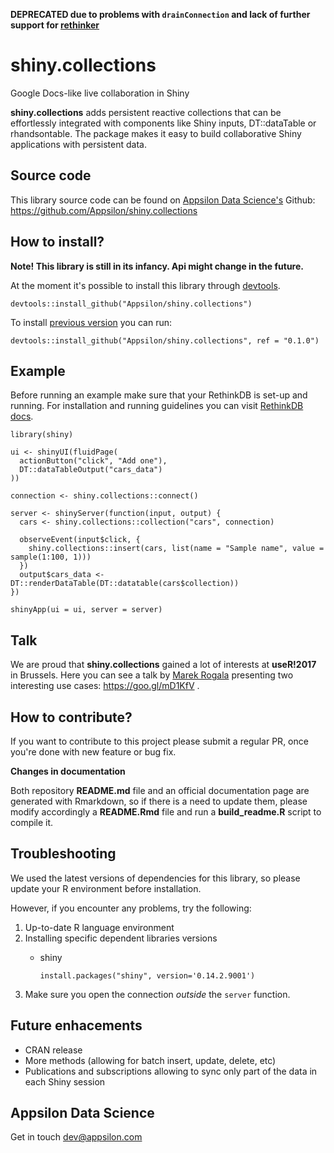 **DEPRECATED due to problems with `drainConnection` and lack of further support for [rethinker](https://github.com/mbq/rethinker)**

<link href="http://fonts.googleapis.com/css?family=Maven+Pro:400,700|Inconsolata" rel="stylesheet" type="text/css"> <link href='docs/style.css' rel='stylesheet' type='text/css'>

shiny.collections
=================

Google Docs-like live collaboration in Shiny

**shiny.collections** adds persistent reactive collections that can be effortlessly integrated with components like Shiny inputs, DT::dataTable or rhandsontable. The package makes it easy to build collaborative Shiny applications with persistent data.

<!-- #Basic tutorial article is available on [Appsilon Data Science blog](your_future_art_link). -->
<!-- Live demo link below 
<p style="text-align: center; font-size: x-large;">
<a href="http://appsilon.com/demo">Live demo</a>
</p>-->

Source code
-----------

This library source code can be found on [Appsilon Data Science's](http://appsilon.com) Github: <br> <https://github.com/Appsilon/shiny.collections>

How to install?
---------------

**Note! This library is still in its infancy. Api might change in the future.**

At the moment it's possible to install this library through [devtools](https://github.com/hadley/devtools).

    devtools::install_github("Appsilon/shiny.collections")

To install [previous version]() you can run:

    devtools::install_github("Appsilon/shiny.collections", ref = "0.1.0")

Example
-------

Before running an example make sure that your RethinkDB is set-up and running. For installation and running guidelines you can visit [RethinkDB docs](https://www.rethinkdb.com/).

    library(shiny)

    ui <- shinyUI(fluidPage(
      actionButton("click", "Add one"),
      DT::dataTableOutput("cars_data")
    ))

    connection <- shiny.collections::connect()

    server <- shinyServer(function(input, output) {
      cars <- shiny.collections::collection("cars", connection)

      observeEvent(input$click, {
        shiny.collections::insert(cars, list(name = "Sample name", value = sample(1:100, 1)))
      })
      output$cars_data <- DT::renderDataTable(DT::datatable(cars$collection))
    })

    shinyApp(ui = ui, server = server)

Talk
----

We are proud that **shiny.collections** gained a lot of interests at **useR!2017** in Brussels. Here you can see a talk by [Marek Rogala](https://github.com/marekrogala) presenting two interesting use cases: <https://goo.gl/mD1KfV> .

How to contribute?
------------------

If you want to contribute to this project please submit a regular PR, once you're done with new feature or bug fix.<br>

**Changes in documentation**

Both repository **README.md** file and an official documentation page are generated with Rmarkdown, so if there is a need to update them, please modify accordingly a **README.Rmd** file and run a **build\_readme.R** script to compile it.

Troubleshooting
---------------

We used the latest versions of dependencies for this library, so please update your R environment before installation.

However, if you encounter any problems, try the following:

1.  Up-to-date R language environment
2.  Installing specific dependent libraries versions
    -   shiny

            install.packages("shiny", version='0.14.2.9001')

3.  Make sure you open the connection *outside* the `server` function.

Future enhacements
------------------

-   CRAN release
-   More methods (allowing for batch insert, update, delete, etc)
-   Publications and subscriptions allowing to sync only part of the data in each Shiny session

Appsilon Data Science
---------------------

Get in touch [dev@appsilon.com](dev@appsilon.com)
